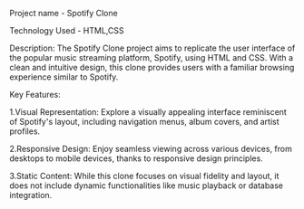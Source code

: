 Project name - Spotify Clone

Technology Used - HTML,CSS

Description:
The Spotify Clone project aims to replicate the user interface of the popular music streaming platform, Spotify, using HTML and CSS. 
With a clean and intuitive design, this clone provides users with a familiar browsing experience similar to Spotify.

Key Features:

1.Visual Representation: Explore a visually appealing interface reminiscent of Spotify's layout, including navigation menus, album covers, and artist profiles.

2.Responsive Design: Enjoy seamless viewing across various devices, from desktops to mobile devices, thanks to responsive design principles.

3.Static Content: While this clone focuses on visual fidelity and layout, it does not include dynamic functionalities like music playback or database integration.
